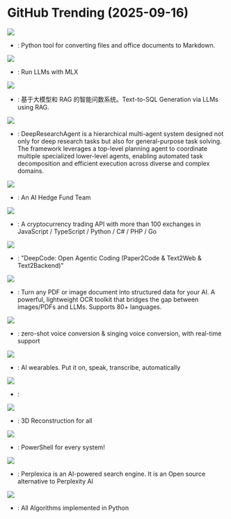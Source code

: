 # GitHub Trending (2025-09-16)

![](https://img.shields.io/badge/Python-New%20790-green?style=flat-square&logo=appveyor)
- [](https://github.comundefined): Python tool for converting files and office documents to Markdown.

![](https://img.shields.io/badge/Python-New%20118-green?style=flat-square&logo=appveyor)
- [](https://github.comundefined): Run LLMs with MLX

![](https://img.shields.io/badge/Python-New%20104-green?style=flat-square&logo=appveyor)
- [](https://github.comundefined): 基于大模型和 RAG 的智能问数系统。Text-to-SQL Generation via LLMs using RAG.

![](https://img.shields.io/badge/JavaScript-New%20335-green?style=flat-square&logo=appveyor)
- [](https://github.comundefined): DeepResearchAgent is a hierarchical multi-agent system designed not only for deep research tasks but also for general-purpose task solving. The framework leverages a top-level planning agent to coordinate multiple specialized lower-level agents, enabling automated task decomposition and efficient execution across diverse and complex domains.

![](https://img.shields.io/badge/Python-New%20309-green?style=flat-square&logo=appveyor)
- [](https://github.comundefined): An AI Hedge Fund Team

![](https://img.shields.io/badge/Python-New%20270-green?style=flat-square&logo=appveyor)
- [](https://github.comundefined): A cryptocurrency trading API with more than 100 exchanges in JavaScript / TypeScript / Python / C# / PHP / Go

![](https://img.shields.io/badge/Python-New%20309-green?style=flat-square&logo=appveyor)
- [](https://github.comundefined): "DeepCode: Open Agentic Coding (Paper2Code & Text2Web & Text2Backend)"

![](https://img.shields.io/badge/Python-New%2061-green?style=flat-square&logo=appveyor)
- [](https://github.comundefined): Turn any PDF or image document into structured data for your AI. A powerful, lightweight OCR toolkit that bridges the gap between images/PDFs and LLMs. Supports 80+ languages.

![](https://img.shields.io/badge/Python-New%2035-green?style=flat-square&logo=appveyor)
- [](https://github.comundefined): zero-shot voice conversion & singing voice conversion, with real-time support

![](https://img.shields.io/badge/C-New%2083-green?style=flat-square&logo=appveyor)
- [](https://github.comundefined): AI wearables. Put it on, speak, transcribe, automatically

![](https://img.shields.io/badge/C%2B%2B-New%2092-green?style=flat-square&logo=appveyor)
- [](https://github.comundefined): 

![](https://img.shields.io/badge/Rust-New%20110-green?style=flat-square&logo=appveyor)
- [](https://github.comundefined): 3D Reconstruction for all

![](https://img.shields.io/badge/C%23-New%20156-green?style=flat-square&logo=appveyor)
- [](https://github.comundefined): PowerShell for every system!

![](https://img.shields.io/badge/TypeScript-New%20363-green?style=flat-square&logo=appveyor)
- [](https://github.comundefined): Perplexica is an AI-powered search engine. It is an Open source alternative to Perplexity AI

![](https://img.shields.io/badge/Python-New%2059-green?style=flat-square&logo=appveyor)
- [](https://github.comundefined): All Algorithms implemented in Python

